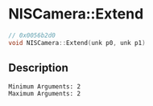 # NISCamera::Extend
```c
// 0x0056b2d0
void NISCamera::Extend(unk p0, unk p1)
```
## Description
```
Minimum Arguments: 2
Maximum Arguments: 2
```
